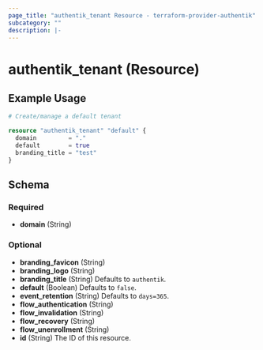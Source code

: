 ```yaml
---
page_title: "authentik_tenant Resource - terraform-provider-authentik"
subcategory: ""
description: |-
---
```


# authentik_tenant (Resource)

## Example Usage

```terraform
# Create/manage a default tenant

resource "authentik_tenant" "default" {
  domain         = "."
  default        = true
  branding_title = "test"
}
```

<!-- schema generated by tfplugindocs -->
## Schema

### Required

- **domain** (String)

### Optional

- **branding_favicon** (String)
- **branding_logo** (String)
- **branding_title** (String) Defaults to `authentik`.
- **default** (Boolean) Defaults to `false`.
- **event_retention** (String) Defaults to `days=365`.
- **flow_authentication** (String)
- **flow_invalidation** (String)
- **flow_recovery** (String)
- **flow_unenrollment** (String)
- **id** (String) The ID of this resource.

